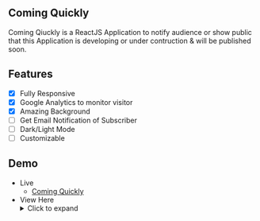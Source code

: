 ## Coming Quickly

Coming Qiuckly is a ReactJS Application to notify audience or show public that this Application is developing or under contruction & will be published soon.

## Features

- [x] Fully Responsive
- [x] Google Analytics to monitor visitor
- [x] Amazing Background
- [ ] Get Email Notification of Subscriber
- [ ] Dark/Light Mode
- [ ] Customizable

## Demo

- Live
  - [Coming Quickly](https://comingquickly.netlify.app)
- View Here
    <details>
        <summary>Click to expand</summary>
            <img src="https://i.ibb.co/BcWtXcF/Covid-Transit01.png" alt="Covid-Transit01" border="0">
            <img src="https://i.ibb.co/3WqCsMd/Covid-Transit02.png" alt="Covid-Transit02" border="0">
    </details>
